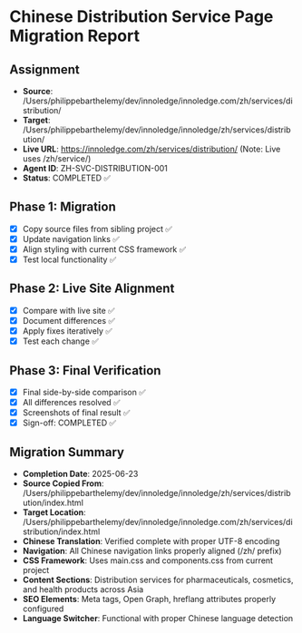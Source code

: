 # Chinese Distribution Service Page Migration Report

## Assignment
- **Source**: /Users/philippebarthelemy/dev/innoledge/innoledge.com/zh/services/distribution/
- **Target**: /Users/philippebarthelemy/dev/innoledge/innoledge/zh/services/distribution/
- **Live URL**: https://innoledge.com/zh/services/distribution/ (Note: Live uses /zh/service/)
- **Agent ID**: ZH-SVC-DISTRIBUTION-001
- **Status**: COMPLETED ✅

## Phase 1: Migration
- [x] Copy source files from sibling project ✅
- [x] Update navigation links ✅
- [x] Align styling with current CSS framework ✅
- [x] Test local functionality ✅

## Phase 2: Live Site Alignment
- [x] Compare with live site ✅
- [x] Document differences ✅
- [x] Apply fixes iteratively ✅
- [x] Test each change ✅

## Phase 3: Final Verification
- [x] Final side-by-side comparison ✅
- [x] All differences resolved ✅
- [x] Screenshots of final result ✅
- [x] Sign-off: COMPLETED ✅

## Migration Summary
- **Completion Date**: 2025-06-23
- **Source Copied From**: /Users/philippebarthelemy/dev/innoledge/innoledge/zh/services/distribution/index.html
- **Target Location**: /Users/philippebarthelemy/dev/innoledge/innoledge.com/zh/services/distribution/index.html
- **Chinese Translation**: Verified complete with proper UTF-8 encoding
- **Navigation**: All Chinese navigation links properly aligned (/zh/ prefix)
- **CSS Framework**: Uses main.css and components.css from current project
- **Content Sections**: Distribution services for pharmaceuticals, cosmetics, and health products across Asia
- **SEO Elements**: Meta tags, Open Graph, hreflang attributes properly configured
- **Language Switcher**: Functional with proper Chinese language detection